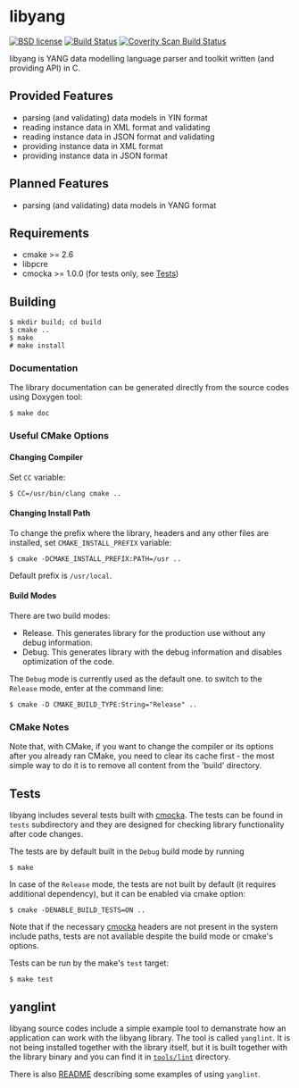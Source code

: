 # libyang

[![BSD license](https://img.shields.io/badge/License-BSD-blue.svg)](https://opensource.org/licenses/BSD-3-Clause)
[![Build Status](https://secure.travis-ci.org/CESNET/libyang.png?branch=master)](http://travis-ci.org/CESNET/libyang)
[![Coverity Scan Build Status](https://scan.coverity.com/projects/5259/badge.svg)](https://scan.coverity.com/projects/5259)

libyang is YANG data modelling language parser and toolkit written (and
providing API) in C.


## Provided Features

* parsing (and validating) data models in YIN format
* reading instance data in XML format and validating
* reading instance data in JSON format and validating
* providing instance data in XML format
* providing instance data in JSON format


## Planned Features

* parsing (and validating) data models in YANG format

## Requirements

* cmake >= 2.6
* libpcre
* cmocka >= 1.0.0 (for tests only, see [Tests](#Tests))

## Building

```
$ mkdir build; cd build
$ cmake ..
$ make 
# make install
```

### Documentation

The library documentation can be generated directly from the source codes using
Doxygen tool:
```
$ make doc
```

### Useful CMake Options

#### Changing Compiler

Set `CC` variable:

```
$ CC=/usr/bin/clang cmake ..
```

#### Changing Install Path

To change the prefix where the library, headers and any other files are installed,
set `CMAKE_INSTALL_PREFIX` variable:
```
$ cmake -DCMAKE_INSTALL_PREFIX:PATH=/usr ..
```

Default prefix is `/usr/local`.

#### Build Modes

There are two build modes:
* Release.
  This generates library for the production use without any debug information.
* Debug.
  This generates library with the debug information and disables optimization
  of the code.

The `Debug` mode is currently used as the default one. to switch to the
`Release` mode, enter at the command line:
```
$ cmake -D CMAKE_BUILD_TYPE:String="Release" ..
```
### CMake Notes

Note that, with CMake, if you want to change the compiler or its options after
you already ran CMake, you need to clear its cache first - the most simple way
to do it is to remove all content from the 'build' directory.

## Tests

libyang includes several tests built with [cmocka](https://cmocka.org/). The tests
can be found in `tests` subdirectory and they are designed for checking library
functionality after code changes.

The tests are by default built in the `Debug` build mode by running
```
$ make
```

In case of the `Release` mode, the tests are not built by default (it requires
additional dependency), but it can be enabled via cmake option:
```
$ cmake -DENABLE_BUILD_TESTS=ON ..
```

Note that if the necessary [cmocka](https://cmocka.org/) headers are not present
in the system include paths, tests are not available despite the build mode or
cmake's options.

Tests can be run by the make's `test` target:
```
$ make test
```

## yanglint

libyang source codes include a simple example tool to demanstrate how an application
can work with the libyang library. The tool is called `yanglint`. It is not being
installed together with the library itself, but it is built together with the library
binary and you can find it in [`tools/lint`](./tools/lint) directory.

There is also [README](./tools/lint/examples/README.md) describing some examples of
using `yanglint`.



